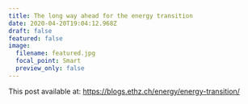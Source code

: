 ```yaml
---
title: The long way ahead for the energy transition
date: 2020-04-20T19:04:12.968Z
draft: false
featured: false
image:
  filename: featured.jpg
  focal_point: Smart
  preview_only: false
---
```

This post available at: <https://blogs.ethz.ch/energy/energy-transition/>